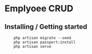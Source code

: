 # Emplyoee CRUD
## Installing / Getting started

```shell
    php artisan migrate --seed
    php artisan passport:install
    php artisan serve
```

